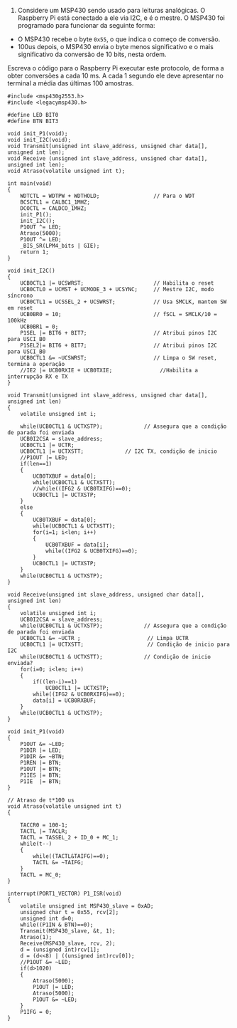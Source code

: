 1. Considere um MSP430 sendo usado para leituras analógicas. O Raspberry Pi está conectado a ele via I2C, e é o mestre. O MSP430 foi programado para funcionar da seguinte forma:

- O MSP430 recebe o byte `0x55`, o que indica o começo de conversão. 
- 100us depois, o MSP430 envia o byte menos significativo e o mais significativo da conversão de 10 bits, nesta ordem.

Escreva o código para o Raspberry Pi executar este protocolo, de forma a obter conversões a cada 10 ms. A cada 1 segundo ele deve apresentar no terminal a média das últimas 100 amostras.

	#include <msp430g2553.h>
	#include <legacymsp430.h>
	
	#define LED BIT0
	#define BTN BIT3
	
	void init_P1(void);
	void init_I2C(void);
	void Transmit(unsigned int slave_address, unsigned char data[], unsigned int len);
	void Receive (unsigned int slave_address, unsigned char data[], unsigned int len);
	void Atraso(volatile unsigned int t);
	
	int main(void)
	{
		WDTCTL = WDTPW + WDTHOLD;                 // Para o WDT
		BCSCTL1 = CALBC1_1MHZ;
		DCOCTL = CALDCO_1MHZ;
		init_P1();
		init_I2C();
		P1OUT ^= LED;
		Atraso(5000);
		P1OUT ^= LED;
		_BIS_SR(LPM4_bits | GIE);
		return 1;
	}
	
	void init_I2C()
	{
		UCB0CTL1 |= UCSWRST;                      // Habilita o reset
		UCB0CTL0 = UCMST + UCMODE_3 + UCSYNC;     // Mestre I2C, modo síncrono
		UCB0CTL1 = UCSSEL_2 + UCSWRST;            // Usa SMCLK, mantem SW em reset
		UCB0BR0 = 10;                             // fSCL = SMCLK/10 = 100kHz
		UCB0BR1 = 0;
		P1SEL |= BIT6 + BIT7;                     // Atribui pinos I2C para USCI_B0
		P1SEL2|= BIT6 + BIT7;                     // Atribui pinos I2C para USCI_B0
		UCB0CTL1 &= ~UCSWRST;                     // Limpa o SW reset, termina a operação
		//IE2 |= UCB0RXIE + UCB0TXIE;               //Habilita a interrupção RX e TX 
	}
		
	void Transmit(unsigned int slave_address, unsigned char data[], unsigned int len)
	{
		volatile unsigned int i;
		
		while(UCB0CTL1 & UCTXSTP);             // Assegura que a condição de parada foi enviada
		UCB0I2CSA = slave_address;
		UCB0CTL1 |= UCTR; 
		UCB0CTL1 |= UCTXSTT;             // I2C TX, condição de inicio
		//P1OUT |= LED;
		if(len==1)
		{
			UCB0TXBUF = data[0];
			while(UCB0CTL1 & UCTXSTT);
			//while((IFG2 & UCB0TXIFG)==0);
			UCB0CTL1 |= UCTXSTP;
		}
		else
		{
			UCB0TXBUF = data[0];
			while(UCB0CTL1 & UCTXSTT);
			for(i=1; i<len; i++)
			{
				UCB0TXBUF = data[i];
				while((IFG2 & UCB0TXIFG)==0);
			}
			UCB0CTL1 |= UCTXSTP;
		}
		while(UCB0CTL1 & UCTXSTP);
	}
	
	void Receive(unsigned int slave_address, unsigned char data[], unsigned int len)
	{
		volatile unsigned int i;
		UCB0I2CSA = slave_address;
		while(UCB0CTL1 & UCTXSTP);             // Assegura que a condição de parada foi enviada
		UCB0CTL1 &= ~UCTR ;                     // Limpa UCTR
		UCB0CTL1 |= UCTXSTT;                    // Condição de inicio para I2C
		while(UCB0CTL1 & UCTXSTT);             // Condição de inicio enviada?
		for(i=0; i<len; i++)
		{
			if((len-i)==1)
				UCB0CTL1 |= UCTXSTP;
			while((IFG2 & UCB0RXIFG)==0);
			data[i] = UCB0RXBUF;
		}
		while(UCB0CTL1 & UCTXSTP);
	}
	
	void init_P1(void)
	{
		P1OUT &= ~LED;
		P1DIR |= LED;
		P1DIR &= ~BTN;
		P1REN |= BTN;
		P1OUT |= BTN;
		P1IES |= BTN;
		P1IE  |= BTN;
	}
	
	// Atraso de t*100 us
	void Atraso(volatile unsigned int t)
	{
	
		TACCR0 = 100-1;
		TACTL |= TACLR;
		TACTL = TASSEL_2 + ID_0 + MC_1;
		while(t--)
		{
			while((TACTL&TAIFG)==0);
			TACTL &= ~TAIFG;
		}
		TACTL = MC_0;
	}
	
	interrupt(PORT1_VECTOR) P1_ISR(void)
	{
		volatile unsigned int MSP430_slave = 0xAD;
		unsigned char t = 0x55, rcv[2];
		unsigned int d=0;
		while((P1IN & BTN)==0);
		Transmit(MSP430_slave, &t, 1);
		Atraso(1);
		Receive(MSP430_slave, rcv, 2);
		d = (unsigned int)rcv[1];
		d = (d<<8) | ((unsigned int)rcv[0]);
		//P1OUT &= ~LED;
		if(d>1020)
		{
			Atraso(5000);
			P1OUT |= LED;
			Atraso(5000);
			P1OUT &= ~LED;
		}
		P1IFG = 0;
	}
